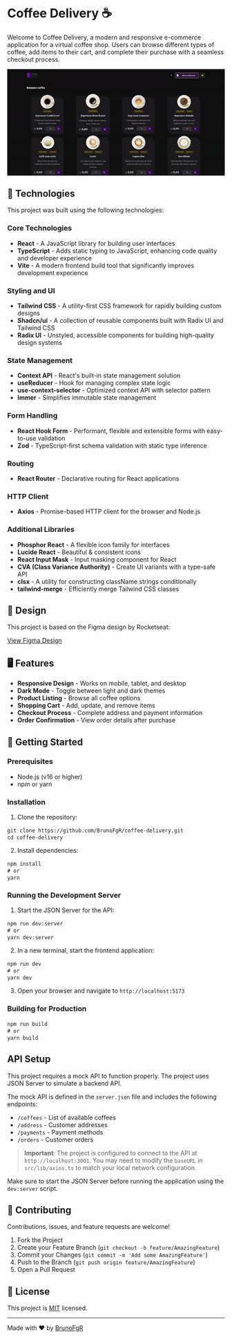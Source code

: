 # Coffee Delivery ☕

Welcome to Coffee Delivery, a modern and responsive e-commerce application for a virtual coffee shop. Users can browse different types of coffee, add items to their cart, and complete their purchase with a seamless checkout process.

<div align="center" style="display: flex; justify-content: center; gap: 1rem">
  <img src="public/home.gif" alt="Home" />
</div>

## 🚀 Technologies

This project was built using the following technologies:

### Core Technologies
- **React** - A JavaScript library for building user interfaces
- **TypeScript** - Adds static typing to JavaScript, enhancing code quality and developer experience
- **Vite** - A modern frontend build tool that significantly improves development experience

### Styling and UI
- **Tailwind CSS** - A utility-first CSS framework for rapidly building custom designs
- **Shadcn/ui** - A collection of reusable components built with Radix UI and Tailwind CSS
- **Radix UI** - Unstyled, accessible components for building high-quality design systems

### State Management
- **Context API** - React's built-in state management solution
- **useReducer** - Hook for managing complex state logic
- **use-context-selector** - Optimized context API with selector pattern
- **Immer** - Simplifies immutable state management

### Form Handling
- **React Hook Form** - Performant, flexible and extensible forms with easy-to-use validation
- **Zod** - TypeScript-first schema validation with static type inference

### Routing
- **React Router** - Declarative routing for React applications

### HTTP Client
- **Axios** - Promise-based HTTP client for the browser and Node.js

### Additional Libraries
- **Phosphor React** - A flexible icon family for interfaces
- **Lucide React** - Beautiful & consistent icons
- **React Input Mask** - Input masking component for React
- **CVA (Class Variance Authority)** - Create UI variants with a type-safe API
- **clsx** - A utility for constructing className strings conditionally
- **tailwind-merge** - Efficiently merge Tailwind CSS classes

## 🎨 Design

This project is based on the Figma design by Rocketseat:

[View Figma Design](https://www.figma.com/file/5yT9ZzZmRQRS4yivGGB3pl/Coffee-Delivery/duplicate)

## 🖥️ Features

- **Responsive Design** - Works on mobile, tablet, and desktop
- **Dark Mode** - Toggle between light and dark themes
- **Product Listing** - Browse all coffee options
- **Shopping Cart** - Add, update, and remove items
- **Checkout Process** - Complete address and payment information
- **Order Confirmation** - View order details after purchase

## 🚀 Getting Started

### Prerequisites

- Node.js (v16 or higher)
- npm or yarn

### Installation

1. Clone the repository:
```
git clone https://github.com/BrunoFgR/coffee-delivery.git
cd coffee-delivery
```

2. Install dependencies:
```
npm install
# or
yarn
```

### Running the Development Server

1. Start the JSON Server for the API:
```
npm run dev:server
# or
yarn dev:server
```

2. In a new terminal, start the frontend application:
```
npm run dev
# or
yarn dev
```

3. Open your browser and navigate to `http://localhost:5173`

### Building for Production

```
npm run build
# or
yarn build
```

## API Setup

This project requires a mock API to function properly. The project uses JSON Server to simulate a backend API.

The mock API is defined in the `server.json` file and includes the following endpoints:

- `/coffees` - List of available coffees
- `/address` - Customer addresses
- `/payments` - Payment methods
- `/orders` - Customer orders

> **Important**: The project is configured to connect to the API at `http://localhost:3001`. You may need to modify the `baseURL` in `src/lib/axios.ts` to match your local network configuration.

Make sure to start the JSON Server before running the application using the `dev:server` script.

## 🤝 Contributing

Contributions, issues, and feature requests are welcome!

1. Fork the Project
2. Create your Feature Branch (`git checkout -b feature/AmazingFeature`)
3. Commit your Changes (`git commit -m 'Add some AmazingFeature'`)
4. Push to the Branch (`git push origin feature/AmazingFeature`)
5. Open a Pull Request

## 📝 License

This project is [MIT](LICENSE) licensed.

---

Made with ❤️ by [BrunoFgR](https://github.com/BrunoFgR)
